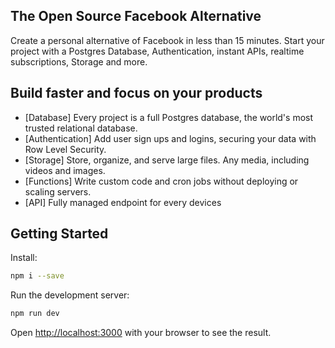 ## The Open Source Facebook Alternative

Create a personal alternative of Facebook in less than 15 minutes. Start your project with a Postgres Database, Authentication, instant APIs, realtime subscriptions, Storage and more.

## Build faster and focus on your products

- [Database] Every project is a full Postgres database, the world's most trusted relational database.
- [Authentication] Add user sign ups and logins, securing your data with Row Level Security.
- [Storage] Store, organize, and serve large files. Any media, including videos and images.
- [Functions] Write custom code and cron jobs without deploying or scaling servers.
- [API] Fully managed endpoint for every devices

## Getting Started

Install:

```bash
npm i --save
```

Run the development server:

```bash
npm run dev
```

Open [http://localhost:3000](http://localhost:3000) with your browser to see the result.
